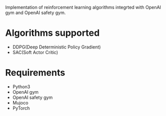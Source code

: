 Implementation of reinforcement learning algorithms integrted with OpenAI gym and OpenAI safety gym.

# Algorithms supported
* DDPG(Deep Deterministic Policy Gradient)
* SAC(Soft Actor Critic)

# Requirements
* Python3
* OpenAI gym
* OpenAI safety gym
* Mujoco
* PyTorch
